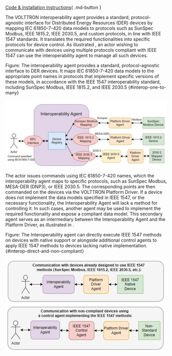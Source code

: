 [Code & Installation Instructions](https://github.com/der-control-modules/interoperability-agent){ .md-button }

The VOLTTRON interoperability agent provides a standard, protocol-agnostic interface for
Distributed Energy Resources (DER) devices by mapping IEC 61850-7-420 data models to protocols such as SunSpec Modbus,
IEEE 1815.2, IEEE 2030.5, and custom protocols, in line with IEEE 1547 standards.
It translates the required functionalities into specific protocols for device control.
As illustrated [](#interop-one-to-many), an actor wishing to communicate with devices using multiple protocols
compliant with IEEE 1547 can use the interoperability agent to manage all such devices. 

Figure: The interoperability agent provides a standard, protocol-agnostic interface to DER devices.
It maps IEC 61850-7-420 data models to the appropriate point names in protocols that implement specific
versions of these models, in accordance with the IEEE 1547 interoperability standard, including SunSpec Modbus,
IEEE 1815.2, and IEEE 2030.5 {#interop-one-to-many}

![](images/interop-one-to-many.png)


The actor issues commands using IEC 61850-7-420 names, which the interoperability agent maps to specific protocols,
such as SunSpec Modbus, MESA-DER (DNP3), or IEEE 2030.5. The corresponding points are then commanded on the devices
via the VOLTTRON Platform Driver. If a device does not implement the data models specified in IEEE 1547,
or the necessary functionality, the Interoperability Agent will lack a method for controlling it.
In such cases, another agent may be used to implement the required functionality and expose a compliant data model.
This secondary agent serves as an intermediary between the Interoperability Agent and the Platform Driver,
as illustrated in [](#interop-direct-and-non-compliant).

Figure: The Interoperability agent can directly execute IEEE 1547 methods on devices
with native support or alongside additional control agents to apply IEEE 1547 methods
to devices lacking native implementation.
{#interop-direct-and-non-compliant}

![](images/interop-direct-and-non-compliant.png)

